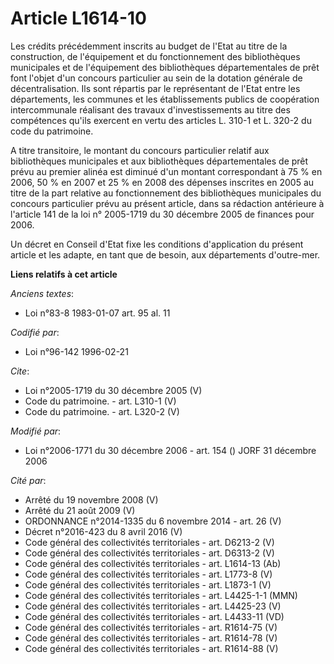 # Article L1614-10

Les crédits précédemment inscrits au budget de l'Etat au titre de la construction, de l'équipement et du fonctionnement des
bibliothèques municipales et de l'équipement des bibliothèques départementales de prêt font l'objet d'un concours particulier
au sein de la dotation générale de décentralisation. Ils sont répartis par le représentant de l'Etat entre les départements,
les communes et les établissements publics de coopération intercommunale réalisant des travaux d'investissements au titre des
compétences qu'ils exercent en vertu des articles L. 310-1 et L. 320-2 du code du patrimoine.

A titre transitoire, le montant du concours particulier relatif aux bibliothèques municipales et aux bibliothèques
départementales de prêt prévu au premier alinéa est diminué d'un montant correspondant à 75 % en 2006, 50 % en 2007 et 25 %
en 2008 des dépenses inscrites en 2005 au titre de la part relative au fonctionnement des bibliothèques municipales du
concours particulier prévu au présent article, dans sa rédaction antérieure à l'article 141 de la loi n° 2005-1719 du 30
décembre 2005 de finances pour 2006. 

Un décret en Conseil d'Etat fixe les conditions d'application du présent article et les adapte, en tant que de besoin, aux
départements d'outre-mer.

**Liens relatifs à cet article**

_Anciens textes_:

  - Loi n°83-8 1983-01-07 art. 95 al. 11

_Codifié par_:

  - Loi n°96-142 1996-02-21

_Cite_:

  - Loi n°2005-1719 du 30 décembre 2005 (V)
  - Code du patrimoine. - art. L310-1 (V)
  - Code du patrimoine. - art. L320-2 (V)

_Modifié par_:

  - Loi n°2006-1771 du 30 décembre 2006 - art. 154 () JORF 31 décembre 2006

_Cité par_:

  - Arrêté du 19 novembre 2008 (V)
  - Arrêté du 21 août 2009 (V)
  - ORDONNANCE n°2014-1335 du 6 novembre 2014 - art. 26 (V)
  - Décret n°2016-423 du 8 avril 2016 (V)
  - Code général des collectivités territoriales - art. D6213-2 (V)
  - Code général des collectivités territoriales - art. D6313-2 (V)
  - Code général des collectivités territoriales - art. L1614-13 (Ab)
  - Code général des collectivités territoriales - art. L1773-8 (V)
  - Code général des collectivités territoriales - art. L1873-1 (V)
  - Code général des collectivités territoriales - art. L4425-1-1 (MMN)
  - Code général des collectivités territoriales - art. L4425-23 (V)
  - Code général des collectivités territoriales - art. L4433-11 (VD)
  - Code général des collectivités territoriales - art. R1614-75 (V)
  - Code général des collectivités territoriales - art. R1614-78 (V)
  - Code général des collectivités territoriales - art. R1614-88 (V)
